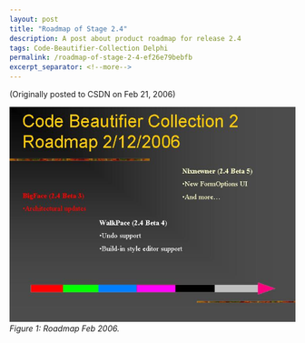```yaml
---
layout: post
title: "Roadmap of Stage 2.4"
description: A post about product roadmap for release 2.4
tags: Code-Beautifier-Collection Delphi
permalink: /roadmap-of-stage-2-4-ef26e79bebfb
excerpt_separator: <!--more-->
---
```


(Originally posted to CSDN on Feb 21, 2006)
<!--more-->

![img-description](/images/cbc-roadmap-feb-2006.jpg)
_Figure 1: Roadmap Feb 2006._

